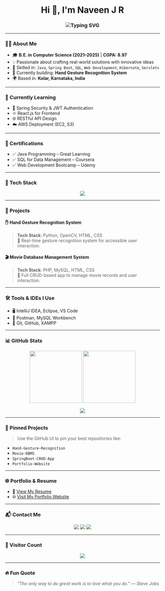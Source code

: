<!-- GitHub Profile README -->

<h1 align="center">Hi 👋, I'm Naveen J R</h1>
<h3 align="center"><img src="https://readme-typing-svg.demolab.com?font=Fira+Code&weight=500&pause=1000&color=F70000&center=true&width=435&lines=Aspiring+Java+Full+Stack+Developer;Lifelong+Learner+%7C+Problem+Solver+%7C+Builder" alt="Typing SVG" /></h3>

---

### 👨‍💻 About Me

- 🎓 **B.E. in Computer Science (2021–2025)** | **CGPA: 8.97**  
- 💡 Passionate about crafting real-world solutions with innovative ideas  
- 🧠 Skilled in: `Java`, `Spring Boot`, `SQL`, `Web Development`, `Hibernate`, `Servlets`  
- 🔭 Currently building: **Hand Gesture Recognition System**  
- 🌍 Based in: **Kolar, Karnataka, India**

---

### 🧠 Currently Learning

- 🔐 Spring Security & JWT Authentication  
- ⚛️ React.js for Frontend  
- 🌐 RESTful API Design  
- ☁️ AWS Deployment (EC2, S3)

---

### 📜 Certifications

- ✅ Java Programming – Great Learning  
- ✅ SQL for Data Management – Coursera  
- ✅ Web Development Bootcamp – Udemy  

---

### 🔧 Tech Stack

<p align="center">
  <img src="https://skillicons.dev/icons?i=java,spring,html,css,js,mysql,hibernate,python" />
</p>

---

### 🚀 Projects

#### ✋ Hand Gesture Recognition System  
> **Tech Stack**: Python, OpenCV, HTML, CSS  
> 🧠 Real-time gesture recognition system for accessible user interaction.

#### 🎬 Movie Database Management System  
> **Tech Stack**: PHP, MySQL, HTML, CSS  
> 🎯 Full CRUD-based app to manage movie records and user interaction.

---

### 🛠️ Tools & IDEs I Use

- 🖥️ IntelliJ IDEA, Eclipse, VS Code  
- 🧪 Postman, MySQL Workbench  
- 🔧 Git, GitHub, XAMPP  

---

### 📊 GitHub Stats

<p align="center">
  <img src="https://github-readme-stats.vercel.app/api?username=naveenjr&show_icons=true&theme=radical" height="170" />
  <img src="https://github-readme-streak-stats.herokuapp.com?user=naveenjr&theme=radical&date_format=M%20j%5B%2C%20Y%5D" height="170"/>
</p>

<p align="center">
  <img src="https://github-readme-activity-graph.vercel.app/graph?username=naveenjr&theme=redical&custom_title=🔥%20My%20Contribution%20Graph"/>
</p>

---

### 📌 Pinned Projects

> Use the GitHub UI to pin your best repositories like:
- `Hand-Gesture-Recognition`
- `Movie-DBMS`
- `SpringBoot-CRUD-App`  
- `Portfolio-Website`

---

### 🌐 Portfolio & Resume

- 📄 [View My Resume](https://drive.google.com/file/d/your-resume-link/view)  
- 🌐 [Visit My Portfolio Website](https://yourwebsite.com)

---

### 📬 Contact Me

<p align="center">
  <a href="mailto:naveenjr9353@gmail.com"><img src="https://img.shields.io/badge/Gmail-D14836?style=for-the-badge&logo=gmail&logoColor=white" /></a>
  <a href="https://www.linkedin.com/in/naveen-j-r-b0184a36b/" target="_blank"><img src="https://img.shields.io/badge/LinkedIn-blue?style=for-the-badge&logo=linkedin&logoColor=white" /></a>
  <a href="tel:+919353795862"><img src="https://img.shields.io/badge/Phone-25D366?style=for-the-badge&logo=whatsapp&logoColor=white" /></a>
</p>

---

### 👀 Visitor Count

<p align="center">
  <img src="https://komarev.com/ghpvc/?username=naveenjr&label=Profile%20views&color=0e75b6&style=flat" />
</p>

---

### 🔥 Fun Quote

> _"The only way to do great work is to love what you do." — Steve Jobs_
